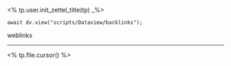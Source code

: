 <% tp.user.init_zettel_title(tp) _%>

```dataviewjs
await dv.view("scripts/Dataview/backlinks");
```
weblinks 
___
<% tp.file.cursor() %>